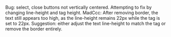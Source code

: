 Bug: select, close buttons not vertically centered. Attempting to fix by changing line-height and tag height. MadCcc: After removing border, the text still appears too high, as the line-height remains 22px while the tag is set to 22px. Suggestion: either adjust the text line-height to match the tag or remove the border entirely.
